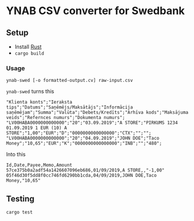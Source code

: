 # YNAB CSV converter for Swedbank

## Setup

* Install [Rust](https://www.rust-lang.org/learn/get-started)
* `cargo build`

### Usage

```
ynab-swed [-o formatted-output.cv] raw-input.csv
```

`ynab-swed` turns this

```csv
"Klienta konts";"Ieraksta tips";"Datums";"Saņēmējs/Maksātājs";"Informācija saņēmējam";"Summa";"Valūta";"Debets/Kredīts";"Arhīva kods";"Maksājuma veids";"Refernces numurs";"Dokumenta numurs";
"LV00HABA0000000000000";"20";"03.09.2019";"A STORE";"PIRKUMS 1234 01.09.2019 1 EUR (10) A STORE";"1,00";"EUR";"D";"0000000000000000";"CTX";"";"";
"LV00HABA0000000000000";"20";"04.09.2019";"JOHN DOE";"Taco Money";"10,65";"EUR";"K";"0000000000000000";"INB";"";"480";
```

Into this

```csv
Id,Date,Payee,Memo,Amount
57ce375b0a2adf54a1426607096eb686,01/09/2019,A STORE,,"-1,00"
05f46d30f5dd8f0cc746fd6290bb1cda,04/09/2019,JOHN DOE,Taco Money,"10,65"
```

## Testing

```
cargo test
```
